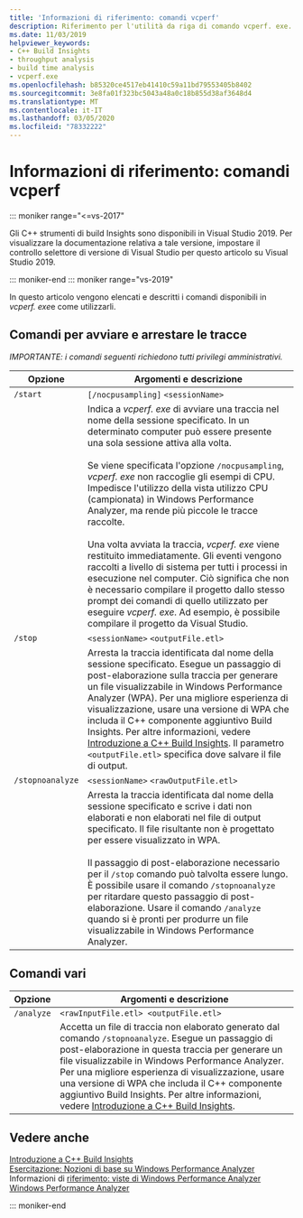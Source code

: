 ```yaml
---
title: 'Informazioni di riferimento: comandi vcperf'
description: Riferimento per l'utilità da riga di comando vcperf. exe.
ms.date: 11/03/2019
helpviewer_keywords:
- C++ Build Insights
- throughput analysis
- build time analysis
- vcperf.exe
ms.openlocfilehash: b85320ce4517eb41410c59a11bd79553405b8402
ms.sourcegitcommit: 3e8fa01f323bc5043a48a0c18b855d38af3648d4
ms.translationtype: MT
ms.contentlocale: it-IT
ms.lasthandoff: 03/05/2020
ms.locfileid: "78332222"
---
```

# <a name="reference-vcperf-commands"></a>Informazioni di riferimento: comandi vcperf

::: moniker range="<=vs-2017"

Gli C++ strumenti di build Insights sono disponibili in Visual Studio 2019. Per visualizzare la documentazione relativa a tale versione, impostare il controllo selettore di versione di Visual Studio per questo articolo su Visual Studio 2019.

::: moniker-end
::: moniker range="vs-2019"

In questo articolo vengono elencati e descritti i comandi disponibili in *vcperf. exe*e come utilizzarli.

## <a name="commands-to-start-and-stop-traces"></a>Comandi per avviare e arrestare le tracce

*IMPORTANTE: i comandi seguenti richiedono tutti privilegi amministrativi.*

| Opzione           | Argomenti e descrizione |
|------------------|---------------------------|
| `/start`         | `[/nocpusampling]` `<sessionName>` |
|                  | Indica a *vcperf. exe* di avviare una traccia nel nome della sessione specificato. In un determinato computer può essere presente una sola sessione attiva alla volta. <br/><br/> Se viene specificata l'opzione `/nocpusampling`, *vcperf. exe* non raccoglie gli esempi di CPU. Impedisce l'utilizzo della vista utilizzo CPU (campionata) in Windows Performance Analyzer, ma rende più piccole le tracce raccolte. <br/><br/> Una volta avviata la traccia, *vcperf. exe* viene restituito immediatamente. Gli eventi vengono raccolti a livello di sistema per tutti i processi in esecuzione nel computer. Ciò significa che non è necessario compilare il progetto dallo stesso prompt dei comandi di quello utilizzato per eseguire *vcperf. exe*. Ad esempio, è possibile compilare il progetto da Visual Studio. |
| `/stop`          | `<sessionName>` `<outputFile.etl>` |
|                  | Arresta la traccia identificata dal nome della sessione specificato. Esegue un passaggio di post-elaborazione sulla traccia per generare un file visualizzabile in Windows Performance Analyzer (WPA). Per una migliore esperienza di visualizzazione, usare una versione di WPA che includa il C++ componente aggiuntivo Build Insights. Per altre informazioni, vedere [Introduzione a C++ Build Insights](/cpp/build-insights/get-started-with-cpp-build-insights). Il parametro `<outputFile.etl>` specifica dove salvare il file di output. |
| `/stopnoanalyze` | `<sessionName>` `<rawOutputFile.etl>` |
|                  | Arresta la traccia identificata dal nome della sessione specificato e scrive i dati non elaborati e non elaborati nel file di output specificato. Il file risultante non è progettato per essere visualizzato in WPA. <br/><br/> Il passaggio di post-elaborazione necessario per il `/stop` comando può talvolta essere lungo. È possibile usare il comando `/stopnoanalyze` per ritardare questo passaggio di post-elaborazione. Usare il comando `/analyze` quando si è pronti per produrre un file visualizzabile in Windows Performance Analyzer. |

## <a name="miscellaneous-commands"></a>Comandi vari

| Opzione     | Argomenti e descrizione |
|------------|---------------------------|
| `/analyze` | `<rawInputFile.etl> <outputFile.etl>` |
|            | Accetta un file di traccia non elaborato generato dal comando `/stopnoanalyze`. Esegue un passaggio di post-elaborazione in questa traccia per generare un file visualizzabile in Windows Performance Analyzer. Per una migliore esperienza di visualizzazione, usare una versione di WPA che includa il C++ componente aggiuntivo Build Insights. Per altre informazioni, vedere [Introduzione a C++ Build Insights](/cpp/build-insights/get-started-with-cpp-build-insights). |

## <a name="see-also"></a>Vedere anche

[Introduzione a C++ Build Insights](/cpp/build-insights/get-started-with-cpp-build-insights)\
[Esercitazione: Nozioni di base su Windows Performance Analyzer](/cpp/build-insights/tutorials/wpa-basics)\
Informazioni di [riferimento: viste di Windows Performance Analyzer](wpa-views.md)\
[Windows Performance Analyzer](/windows-hardware/test/wpt/windows-performance-analyzer)

::: moniker-end
